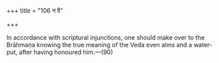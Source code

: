 +++
title = "106 न वै"

+++

In accordance with scriptural injunctions, one should make over to the Brāhmaṇa knowing the true meaning of the Veda even alms and a water-put, after having honoured him.—(90)